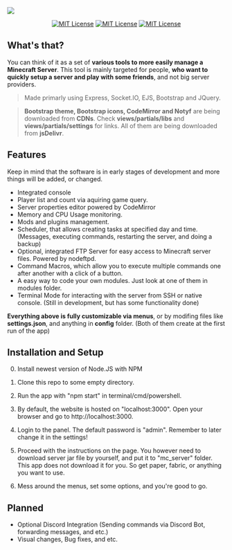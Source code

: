 <img src="https://i.ibb.co/6Yv6b05/banner.png" />
<p align="center">
    <a href="https://github.com/Blasstah/MCSD/blob/main/LICENSE"><img src="https://img.shields.io/badge/License-MIT-green.svg" alt="MIT License" /></a>
    <a href="https://github.com/Blasstah/MCSD"><img src="https://img.shields.io/github/stars/Blasstah/MCSD" alt="MIT License" /></a>
    <a href="https://github.com/Blasstah/MCSD"><img src="https://img.shields.io/github/repo-size/Blasstah/MCSD" alt="MIT License" /></a>
</p>

## What's that?
You can think of it as a set of **various tools to more easily manage a Minecraft Server**. This tool is mainly targeted for people, **who want to quickly setup a server and play with some friends**, and not big server providers. 

> Made primarly using Express, Socket.IO, EJS, Bootstrap and JQuery.

> **Bootstrap theme, Bootstrap icons, CodeMirror and Notyf** are being downloaded from **CDNs**. Check **views/partials/libs** and **views/partials/settings** for links. All of them are being downloaded from **jsDelivr**.

## Features
Keep in mind that the software is in early stages of development and more things will be added, or changed.
- Integrated console
- Player list and count via aquiring game query.
- Server properties editor powered by CodeMirror
- Memory and CPU Usage monitoring.
- Mods and plugins management.
- Scheduler, that allows creating tasks at specified day and time. (Messages, executing commands, restarting the server, and doing a backup)
- Optional, integrated FTP Server for easy access to Minecraft server files. Powered by nodeftpd.
- Command Macros, which allow you to execute multiple commands one after another with a click of a button.
- A easy way to code your own modules. Just look at one of them in modules folder.
- Terminal Mode for interacting with the server from SSH or native console. (Still in development, but has some functionality done)

**Everything above is fully customizable via menus**, or by modifing files like **settings.json**, and anything in **config** folder.
(Both of them create at the first run of the app)

## Installation and Setup
0. Install newest version of Node.JS with NPM

1. Clone this repo to some empty directory.
2. Run the app with "npm start" in terminal/cmd/powershell.
3. By default, the website is hosted on "localhost:3000". Open your browser and go to http://localhost:3000.
4. Login to the panel. The default password is "admin". Remember to later change it in the settings!
5. Proceed with the instructions on the page. You however need to download server jar file by yourself, and put it to "mc_server" folder. This app does not download it for you. So get paper, fabric, or anything you want to use.
6. Mess around the menus, set some options, and you're good to go.

## Planned
- Optional Discord Integration (Sending commands via Discord Bot, forwarding messages, and etc.)
- Visual changes, Bug fixes, and etc.